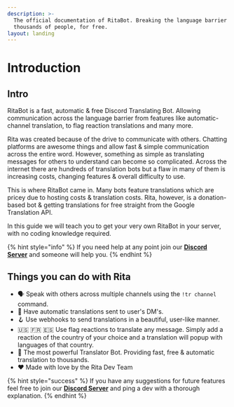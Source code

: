 ```yaml
---
description: >-
  The official documentation of RitaBot. Breaking the language barrier for
  thousands of people, for free.
layout: landing
---
```


# Introduction

## Intro

RitaBot is a fast, automatic & free Discord Translating Bot. Allowing communication across the language barrier from features like automatic-channel translation, to flag reaction translations and many more.

Rita was created because of the drive to communicate with others. Chatting platforms are awesome things and allow fast & simple communication across the entire word. However, something as simple as translating messages for others to understand can become so complicated. Across the internet there are hundreds of translation bots but a flaw in many of them is increasing costs, changing features & overall difficulty to use.

This is where RitaBot came in. Many bots feature translations which are pricey due to hosting costs & translation costs. Rita, however, is a donation-based bot & getting translations for free straight from the Google Translation API.

In this guide we will teach you to get your very own RitaBot in your server, with no coding knowledge required.

{% hint style="info" %}
If you need help at any point join our [**Discord Server**](https://discord.gg/mgNR64R) and someone will help you.
{% endhint %}

## Things you can do with Rita

* 🗣️ Speak with others across multiple channels using the `!tr channel` command.
* 📣 Have automatic translations sent to user's DM's.
* 🪝 Use webhooks to send translations in a beautiful, user-like manner.
* 🇺🇸 🇫🇷 🇪🇸 Use flag reactions to translate any message. Simply add a reaction of the country of your choice and a translation will popup with languages of that country.
* 💪 The most powerful Translator Bot. Providing fast, free & automatic translation to thousands.
* ❤ Made with love by the Rita Dev Team

{% hint style="success" %}
If you have any suggestions for future features feel free to join our [**Discord Server**](https://discord.gg/mgNR64R) and ping a dev with a thorough explanation.
{% endhint %}
